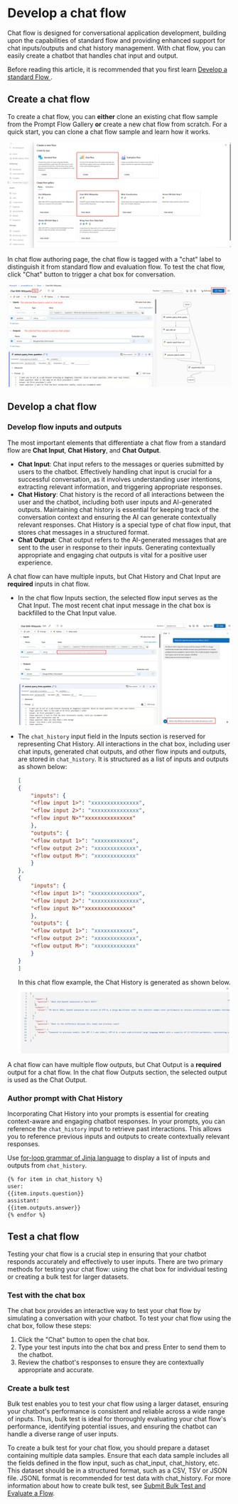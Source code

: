 # Develop a chat flow

Chat flow is designed for conversational application development, building upon the capabilities of standard flow and providing enhanced support for chat inputs/outputs and chat history management. With chat flow, you can easily create a chatbot that handles chat input and output.

Before reading this article, it is recommended that you first learn [Develop a standard Flow ](how-to-develop-a-standard-flow.md).

## Create a chat flow
To create a chat flow, you can **either** clone an existing chat flow sample from the Prompt Flow Gallery **or** create a new chat flow from scratch. For a quick start, you can clone a chat flow sample and learn how it works.

![create-chat-flow](../media/how-to-develop-a-chat-flow/create-chat-flow.png)

In chat flow authoring page, the chat flow is tagged with a "chat" label to distinguish it from standard flow and evaluation flow. To test the chat flow, click "Chat" button to trigger a chat box for conversation. 

![introduce-chat-flow-input-and-history-and-output](../media/how-to-develop-a-chat-flow/chat-input-output.png)

## Develop a chat flow

### Develop flow inputs and outputs
The most important elements that differentiate a chat flow from a standard flow are **Chat Input**, **Chat History**, and **Chat Output**.  
- **Chat Input**: Chat input refers to the messages or queries submitted by users to the chatbot. Effectively handling chat input is crucial for a successful conversation, as it involves understanding user intentions, extracting relevant information, and triggering appropriate responses. 
- **Chat History**: Chat history is the record of all interactions between the user and the chatbot, including both user inputs and AI-generated outputs. Maintaining chat history is essential for keeping track of the conversation context and ensuring the AI can generate contextually relevant responses. Chat History is a special type of chat flow input, that stores chat messages in a structured format. 
- **Chat Output**: Chat output refers to the AI-generated messages that are sent to the user in response to their inputs. Generating contextually appropriate and engaging chat outputs is vital for a positive user experience. 

A chat flow can have multiple inputs, but Chat History and Chat Input are **required** inputs in chat flow.
- In the chat flow Inputs section, the selected flow input serves as the Chat Input. The most recent chat input message in the chat box is backfilled to the Chat Input value.

  ![chat-input](../media/how-to-develop-a-chat-flow/chat-input.png)
- The `chat_history` input field in the Inputs section is reserved for representing Chat History. All interactions in the chat box, including user chat inputs, generated chat outputs, and other flow inputs and outputs, are stored in  `chat_history`. It is structured as a list of inputs and outputs as shown below: 
    ```json
    [
    {
        "inputs": {
        "<flow input 1>": "xxxxxxxxxxxxxxx",
        "<flow input 2>": "xxxxxxxxxxxxxxx",
        "<flow input N>""xxxxxxxxxxxxxxx"
        },
        "outputs": {
        "<flow output 1>": "xxxxxxxxxxxx",
        "<flow output 2>": "xxxxxxxxxxxxx",
        "<flow output M>": "xxxxxxxxxxxxx"
        }
    },
    {
        "inputs": {
        "<flow input 1>": "xxxxxxxxxxxxxxx",
        "<flow input 2>": "xxxxxxxxxxxxxxx",
        "<flow input N>""xxxxxxxxxxxxxxx"
        },
        "outputs": {
        "<flow output 1>": "xxxxxxxxxxxx",
        "<flow output 2>": "xxxxxxxxxxxxx",
        "<flow output M>": "xxxxxxxxxxxxx"
        }
    }
    ]
    ```
    In this chat flow example, the Chat History is generated as shown below.
    ![chat-history](../media/how-to-develop-a-chat-flow/chat-history.png)


A chat flow can have multiple flow outputs, but Chat Output is a **required** output for a chat flow. In the chat flow Outputs section, the selected output is used as the Chat Output.

### Author prompt with Chat History

Incorporating Chat History into your prompts is essential for creating context-aware and engaging chatbot responses. In your prompts, you can reference the `chat_history` input to retrieve past interactions. This allows you to reference previous inputs and outputs to create contextually relevant responses. 

Use [for-loop grammar of Jinja language](https://jinja.palletsprojects.com/en/3.1.x/templates/#for) to display a list of inputs and outputs from `chat_history`.  

```jinja
{% for item in chat_history %}
user:
{{item.inputs.question}}
assistant:
{{item.outputs.answer}}
{% endfor %}
```

## Test a chat flow

Testing your chat flow is a crucial step in ensuring that your chatbot responds accurately and effectively to user inputs. There are two primary methods for testing your chat flow: using the chat box for individual testing or creating a bulk test for larger datasets.

### Test with the chat box
The chat box provides an interactive way to test your chat flow by simulating a conversation with your chatbot. To test your chat flow using the chat box, follow these steps:
1. Click the "Chat" button to open the chat box.
2. Type your test inputs into the chat box and press Enter to send them to the chatbot.
3. Review the chatbot's responses to ensure they are contextually appropriate and accurate.

### Create a bulk test

Bulk test enables you to test your chat flow using a larger dataset, ensuring your chatbot's performance is consistent and reliable across a wide range of inputs. Thus, bulk test is ideal for thoroughly evaluating your chat flow's performance, identifying potential issues, and ensuring the chatbot can handle a diverse range of user inputs. 

To create a bulk test for your chat flow, you should prepare a dataset containing multiple data samples. Ensure that each data sample includes all the fields defined in the flow input, such as chat_input, chat_history, etc.   This dataset should be in a structured format, such as a CSV, TSV or JSON file. JSONL format is recommended for test data with chat_history. For more information about how to create bulk test, see [Submit Bulk Test and Evaluate a Flow](./how-to-bulk-test-evaluate-flow.md).



